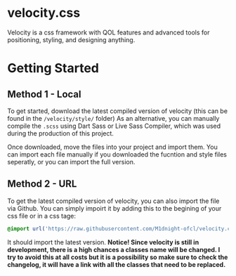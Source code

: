 # velocity.css
Velocity is a css framework with QOL features and advanced tools for positioning, styling, and designing anything.

# Getting Started
## Method 1 - Local
To get started, download the latest compiled version of velocity (this can be found in the `/velocity/style/` folder) As an alternative, you can manually compile the `.scss` using Dart Sass or Live Sass Compiler, which was used during the production of this project.

Once downloaded, move the files into your project and import them.
You can import each file manually if you downloaded the fucntion and
style files seperatly, or you can import the full version.

## Method 2 - URL
To get the latest compiled version of velocity, you can also import the file via Github. You can simply impoirt it by adding this to the begining of your css file or in a css tage:
```scss
@import url('https://raw.githubusercontent.com/M1dnight-ofcl/velocity.css/main/velocity/style/velocity.full.css'); 
```
It should import the latest version.
**Notice! Since velocity is still in development, there is a high chances a classes name will be changed. I try to avoid this at all costs but it is a possibility so make sure to check the changelog, it will have a link with all the classes that need to be replaced.**
